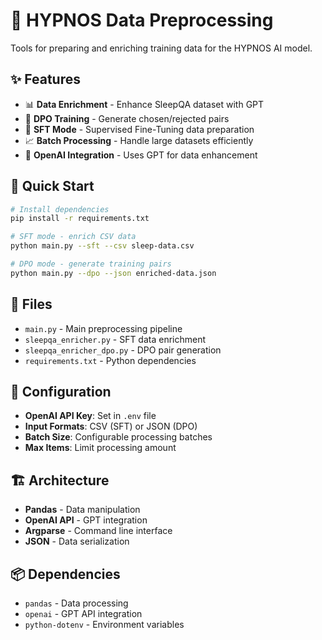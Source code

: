 # 🔄 HYPNOS Data Preprocessing

Tools for preparing and enriching training data for the HYPNOS AI model.

## ✨ Features

- 📊 **Data Enrichment** - Enhance SleepQA dataset with GPT
- 🎯 **DPO Training** - Generate chosen/rejected pairs
- 🔧 **SFT Mode** - Supervised Fine-Tuning data preparation
- 📈 **Batch Processing** - Handle large datasets efficiently
- 🔑 **OpenAI Integration** - Uses GPT for data enhancement

## 🚀 Quick Start

```bash
# Install dependencies
pip install -r requirements.txt

# SFT mode - enrich CSV data
python main.py --sft --csv sleep-data.csv

# DPO mode - generate training pairs
python main.py --dpo --json enriched-data.json
```

## 📁 Files

- `main.py` - Main preprocessing pipeline
- `sleepqa_enricher.py` - SFT data enrichment
- `sleepqa_enricher_dpo.py` - DPO pair generation
- `requirements.txt` - Python dependencies

## 🔧 Configuration

- **OpenAI API Key**: Set in `.env` file
- **Input Formats**: CSV (SFT) or JSON (DPO)
- **Batch Size**: Configurable processing batches
- **Max Items**: Limit processing amount

## 🏗️ Architecture

- **Pandas** - Data manipulation
- **OpenAI API** - GPT integration
- **Argparse** - Command line interface
- **JSON** - Data serialization

## 📦 Dependencies

- `pandas` - Data processing
- `openai` - GPT API integration
- `python-dotenv` - Environment variables 